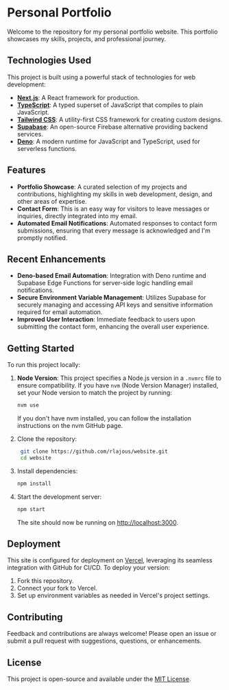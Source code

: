 # Personal Portfolio

Welcome to the repository for my personal portfolio website. This portfolio showcases my skills, projects, and professional journey.

## Technologies Used

This project is built using a powerful stack of technologies for web development:

- [**Next.js**](https://nextjs.org/): A React framework for production.
- [**TypeScript**](https://www.typescriptlang.org/): A typed superset of JavaScript that compiles to plain JavaScript.
- [**Tailwind CSS**](https://tailwindcss.com/): A utility-first CSS framework for creating custom designs.
- [**Supabase**](https://supabase.io/): An open-source Firebase alternative providing backend services.
- [**Deno**](https://deno.land/): A modern runtime for JavaScript and TypeScript, used for serverless functions.

## Features

- **Portfolio Showcase**: A curated selection of my projects and contributions, highlighting my skills in web development, design, and other areas of expertise.
- **Contact Form**: This is an easy way for visitors to leave messages or inquiries, directly integrated into my email.
- **Automated Email Notifications**: Automated responses to contact form submissions, ensuring that every message is acknowledged and I'm promptly notified.

## Recent Enhancements

- **Deno-based Email Automation**: Integration with Deno runtime and Supabase Edge Functions for server-side logic handling email notifications.
- **Secure Environment Variable Management**: Utilizes Supabase for securely managing and accessing API keys and sensitive information required for email automation.
- **Improved User Interaction**: Immediate feedback to users upon submitting the contact form, enhancing the overall user experience.

## Getting Started

To run this project locally:

1. **Node Version**: This project specifies a Node.js version in a `.nvmrc` file to ensure compatibility. If you have `nvm` (Node Version Manager) installed, set your Node version to match the project by running:

   ```bash
   nvm use
   ```
   If you don't have nvm installed, you can follow the installation instructions on the nvm GitHub page.
2. Clone the repository:
   ```bash
    git clone https://github.com/rlajous/website.git
    cd website
   ```
3. Install dependencies:
   ```bash
   npm install
   ```
4. Start the development server:
   ```bash
   npm start
   ```
   The site should now be running on [http://localhost:3000](http://localhost:3000).

## Deployment

This site is configured for deployment on [Vercel](https://vercel.com/), leveraging its seamless integration with GitHub for CI/CD. To deploy your version:

1. Fork this repository.
2. Connect your fork to Vercel.
3. Set up environment variables as needed in Vercel's project settings.

## Contributing

Feedback and contributions are always welcome! Please open an issue or submit a pull request with suggestions, questions, or enhancements.

## License

This project is open-source and available under the [MIT License](LICENSE).
